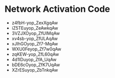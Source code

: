 # Network Activation Code
* z4fbH-yop_ZexXgqAw
* iZ5TEuyop_ZeAwkqAw
* 3VZJXOyop_ZfUIMqAw
* xv4sb-yop_ZfULAqAw
* xJIhGOyop_Zf7-MqAw
* WXU0Feyop_Zf7w0qAw
* zqKEW-yop_ZfL60qAw
* 4d1IDuyop_ZfA_UqAw
* bDE6cOyop_ZfK7UqAw
* XZrESuyop_ZbTnkqAw